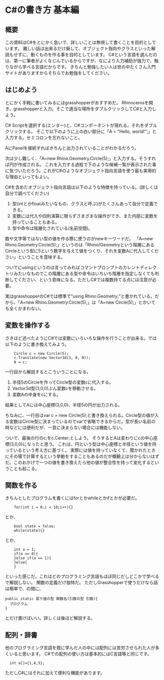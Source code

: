 # C#の書き方 基本編
## 概要
この資料はC#をとにかく急いで、詳しいことは無視して書くことを目的としています。
難しい話は出来るだけ廃して、オブジェクト指向やクラスといった解説もせずに、動くものを作る事を目的としています。
C#という言語を選んだのは、第一に筆者がよくなじんでいるからですが、なにより入力補助が強力で、触りながら学べる言語だからです。
きちんと勉強したい人は世の中たくさん入門サイトがありますからそちらでお勉強をしてください。
## はじめよう
とにかく手軽に書いてみるにはgrasshopperがおすすめだ。
Rhinocerosを開き、grasshopperと入力。そこで適当な場所をダブルクリックしてC#と入力しよう。
 
C# Scriptを選択する(エンター)と、C#コンポーネントが現れる。それをダブルクリックする。
そこで以下のように上の白い部分に「A = "Hello, world!";」と入力する。セミコロンを忘れないこと。
 
AにPanelを接続すればきちんと出力されていることがわかるだろう。
 
次は少し難しく、「A=new Rhino.Geometry.Circle(5);」と入力する。そうすれば円が作成される。
これを入力する過程で下のような候補一覧が表示された事に気づいただろう。これがC#のようなオブジェクト指向言語を使う最も実用的な理由といってもよい。
 
C#を含めたオブジェクト指向言語は以下のような特徴を持っている。(詳しくは自分で調べてください)

1. 型(intとかfloatみたいなもの、クラスと呼ぶ)がたくさんあって自分で定義できる。
2. 変数には代入や四則演算に限らずさまざまな操作ができ、また内部に変数を持っていることもある。
3. 型や命令は階層化されている(名前空間)。

数や文字等ではない型の値を作る際に使うのがnewキーワードだ。
「A=new Rhino.Geometry.Circle(5);」というのは「Rhino/Geometryという階層にあるCircleという型に5という数字を与えて値をつくり、それを変数Aに代入してください」ということを意味する。

ついでにusingというのは言ってみればコマンドプロンプトのカレントディレクトリみたいなものでこの階層にある型や命令はいちいち階層を指定しなくても判断してください、という意味になる。ただしC#では複数持てる点には注意が必要。

実はgrasshopperのC#では標準で”using Rhino.Geometry;”と書かれている。だから、「A=new Rhino.Geometry.Circle(5);」は「A=new Circle(5);」とかいても全くかまわない。
## 変数を操作する
さきほど述べたようにC#では変数にいろいろな操作を行うことが出来る。では以下のように書き換えてみよう。
```
    Circle c = new Circle(5);
    c.Translate(new Vector3d(3, 0, 0));
    A = c;
```
一行目から解説するとこういうことになる。

1. 半径5のCircleを作ってCircle型の変数cに代入する。
2. Vector3d型(3,0,0)ぶん変数cを移動させる。
3. 変数Aの中身をcにする。

結果としてAには中心座標(3,0,0)、半径5の円が出力される。

ちなみに、一行目はvar c = new Circle(5);と書き換えられる。Circle型の値が入る変数はCircle型に決まっているのでvarで省略できるからだ。型が長い名前の時などには便利だが、一意に決まらない場合には機能しない。

ついで、最後の行のc;をc.Center;としよう。
そうするとAは変わりにcの中心座標(3,0,0)になったと思う。
これは、円という型は中心座標と半径という値を持っているという考え方に基づく。
実際には値を持っていなくて、聞かれたときにその場で計算するという挙動をすることもあるのだが概観上は分からないはずだ。このおかげで一つの値を書き換えたら他の値が整合性を持って変化するということも起こる。
## 関数を作る
きちんとしたプログラムを書くにはforとかwhileとかifとかが必要だ。
```
    for(int i = 0;i < 10;i++){}
```
とか、
```
    bool state = false;
    while(state){}
```
とか、
```
    int a = 1;
    if(a == 0){
    }else if(a == 1){
    }else{
    }
```
といった感じだ。これはどのプログラミング言語もほぼ同じだしどこかで学べるで解説しない。
関数の定義だけ独特だ。
ただしGrasshopperで使うだけなら話は簡単で、<Custom additional code>の間に、
```
public static 戻り値の型 関数名(引数の型 引数){
  プログラム
}
```
とだけ書けばいい。詳しくは後ほど解説する。
<!-- 要再編集 -->
## 配列・辞書
他のプログラミング言語を既に学んだ人の中には配列には苦労させられた人が多くいると思います。
C#での配列の使い方は基本的にはC言語等と同じです。
```
  int a[]={1,4,5};
```
ただしC#にはそれに加えて便利な機能があります。

